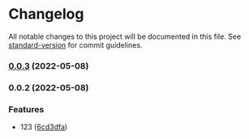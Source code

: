 # Changelog

All notable changes to this project will be documented in this file. See [standard-version](https://github.com/conventional-changelog/standard-version) for commit guidelines.

### [0.0.3](https://github.com/Rock070/algorithms-data-structure-repo/compare/v0.0.2...v0.0.3) (2022-05-08)

### 0.0.2 (2022-05-08)


### Features

* 123 ([6cd3dfa](https://github.com/Rock070/algorithms-data-structure-repo/commit/6cd3dfa25dfa25a2bb98cd5f0d46a2ab96649be6))
